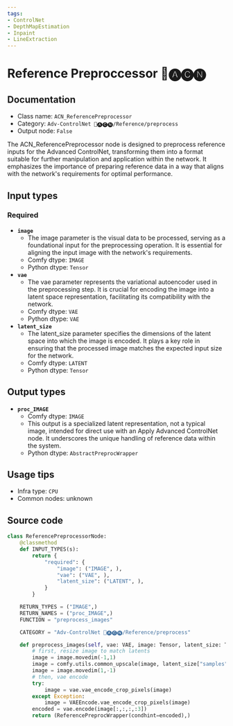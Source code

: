 ```yaml
---
tags:
- ControlNet
- DepthMapEstimation
- Inpaint
- LineExtraction
---
```


# Reference Preproccessor 🛂🅐🅒🅝
## Documentation
- Class name: `ACN_ReferencePreprocessor`
- Category: `Adv-ControlNet 🛂🅐🅒🅝/Reference/preprocess`
- Output node: `False`

The ACN_ReferencePreprocessor node is designed to preprocess reference inputs for the Advanced ControlNet, transforming them into a format suitable for further manipulation and application within the network. It emphasizes the importance of preparing reference data in a way that aligns with the network's requirements for optimal performance.
## Input types
### Required
- **`image`**
    - The image parameter is the visual data to be processed, serving as a foundational input for the preprocessing operation. It is essential for aligning the input image with the network's requirements.
    - Comfy dtype: `IMAGE`
    - Python dtype: `Tensor`
- **`vae`**
    - The vae parameter represents the variational autoencoder used in the preprocessing step. It is crucial for encoding the image into a latent space representation, facilitating its compatibility with the network.
    - Comfy dtype: `VAE`
    - Python dtype: `VAE`
- **`latent_size`**
    - The latent_size parameter specifies the dimensions of the latent space into which the image is encoded. It plays a key role in ensuring that the processed image matches the expected input size for the network.
    - Comfy dtype: `LATENT`
    - Python dtype: `Tensor`
## Output types
- **`proc_IMAGE`**
    - Comfy dtype: `IMAGE`
    - This output is a specialized latent representation, not a typical image, intended for direct use with an Apply Advanced ControlNet node. It underscores the unique handling of reference data within the system.
    - Python dtype: `AbstractPreprocWrapper`
## Usage tips
- Infra type: `CPU`
- Common nodes: unknown


## Source code
```python
class ReferencePreprocessorNode:
    @classmethod
    def INPUT_TYPES(s):
        return {
            "required": {
                "image": ("IMAGE", ),
                "vae": ("VAE", ),
                "latent_size": ("LATENT", ),
            }
        }

    RETURN_TYPES = ("IMAGE",)
    RETURN_NAMES = ("proc_IMAGE",)
    FUNCTION = "preprocess_images"

    CATEGORY = "Adv-ControlNet 🛂🅐🅒🅝/Reference/preprocess"

    def preprocess_images(self, vae: VAE, image: Tensor, latent_size: Tensor):
        # first, resize image to match latents
        image = image.movedim(-1,1)
        image = comfy.utils.common_upscale(image, latent_size["samples"].shape[3] * 8, latent_size["samples"].shape[2] * 8, 'nearest-exact', "center")
        image = image.movedim(1,-1)
        # then, vae encode
        try:
            image = vae.vae_encode_crop_pixels(image)
        except Exception:
            image = VAEEncode.vae_encode_crop_pixels(image)
        encoded = vae.encode(image[:,:,:,:3])
        return (ReferencePreprocWrapper(condhint=encoded),)

```
